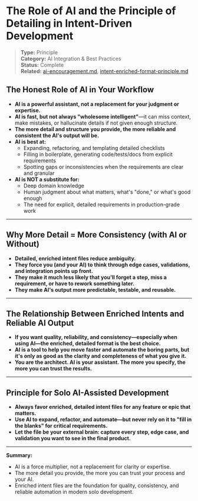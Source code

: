 # The Role of AI and the Principle of Detailing in Intent-Driven Development

> **Type:** Principle  
> **Category:** AI Integration & Best Practices  
> **Status:** Complete  
> **Related:** [ai-encouragement.md](./ai-encouragement.md), [intent-enriched-format-principle.md](./intent-enriched-format-principle.md)

## The Honest Role of AI in Your Workflow

- **AI is a powerful assistant, not a replacement for your judgment or expertise.**
- **AI is fast, but not always "wholesome intelligent"**—it can miss context, make mistakes, or hallucinate details if not given enough structure.
- **The more detail and structure you provide, the more reliable and consistent the AI's output will be.**
- **AI is best at:**
  - Expanding, refactoring, and templating detailed checklists
  - Filling in boilerplate, generating code/tests/docs from explicit requirements
  - Spotting gaps or inconsistencies when the requirements are clear and granular
- **AI is NOT a substitute for:**
  - Deep domain knowledge
  - Human judgment about what matters, what's "done," or what's good enough
  - The need for explicit, detailed requirements in production-grade work

---

## Why More Detail = More Consistency (with AI or Without)

- **Detailed, enriched intent files reduce ambiguity.**
- **They force you (and your AI) to think through edge cases, validations, and integration points up front.**
- **They make it much less likely that you'll forget a step, miss a requirement, or have to rework something later.**
- **They make AI's output more predictable, testable, and reusable.**

---

## The Relationship Between Enriched Intents and Reliable AI Output

- **If you want quality, reliability, and consistency—especially when using AI—the enriched, detailed format is the best choice.**
- **AI is a tool to help you move faster and automate the boring parts, but it's only as good as the clarity and completeness of what you give it.**
- **You are the architect. AI is your assistant. The more you specify, the more you can trust the results.**

---

## Principle for Solo AI-Assisted Development

- **Always favor enriched, detailed intent files for any feature or epic that matters.**
- **Use AI to expand, refactor, and automate—but never rely on it to "fill in the blanks" for critical requirements.**
- **Let the file be your external brain: capture every step, edge case, and validation you want to see in the final product.**

---

**Summary:**
- AI is a force multiplier, not a replacement for clarity or expertise.
- The more detail you provide, the more you can trust your process and your AI.
- Enriched intent files are the foundation for quality, consistency, and reliable automation in modern solo development. 